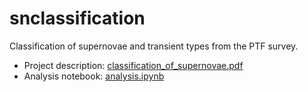 # snclassification
Classification of supernovae and transient types from the PTF survey.

- Project description: [classification_of_supernovae.pdf](https://github.com/amitg7/snclassification/blob/master/classification_of_supernovae.pdf)
- Analysis notebook: [analysis.ipynb](https://github.com/amitg7/snclassification/blob/master/notebooks/analysis.ipynb)
